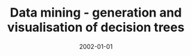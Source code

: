 ---
# Documentation: https://wowchemy.com/docs/managing-content/

title: Data mining - generation and visualisation of decision trees
subtitle: ''
summary: ''
authors:
- kwasnicka
- Marcin Doczekalski
tags: []
categories: []
date: '2002-01-01'
lastmod: 2022-10-07T05:00:06Z
featured: false
draft: false

# Featured image
# To use, add an image named `featured.jpg/png` to your page's folder.
# Focal points: Smart, Center, TopLeft, Top, TopRight, Left, Right, BottomLeft, Bottom, BottomRight.
image:
  caption: ''
  focal_point: ''
  preview_only: false

# Projects (optional).
#   Associate this post with one or more of your projects.
#   Simply enter your project's folder or file name without extension.
#   E.g. `projects = ["internal-project"]` references `content/project/deep-learning/index.md`.
#   Otherwise, set `projects = []`.
projects: []
publishDate: '2022-10-07T05:00:05.813095Z'
publication_types:
- '2'
abstract: ''
publication: '*Systems Science*'
---